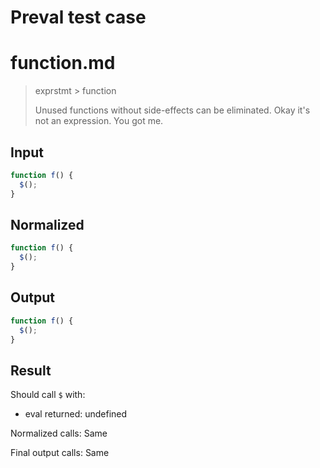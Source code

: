 # Preval test case

# function.md

> exprstmt > function
>
> Unused functions without side-effects can be eliminated. Okay it's not an expression. You got me.

## Input

`````js filename=intro
function f() {
  $();
}
`````

## Normalized

`````js filename=intro
function f() {
  $();
}
`````

## Output

`````js filename=intro
function f() {
  $();
}
`````

## Result

Should call `$` with:
 - eval returned: undefined

Normalized calls: Same

Final output calls: Same

